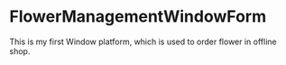# FlowerManagementWindowForm
This is my first Window platform, which is used to order flower in offline shop.
